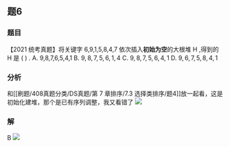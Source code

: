 ## 题6
### 题目
【2021 统考真题】将关键字 6,9,1,5,8,4,7 依次插入**初始为空**的大根堆 $\mathrm{H}$ ,得到的 $\mathrm{H}$ 是 ( ) .
A. 9,8,7,6,5,4,1 
B. $9,8,7,5,6,1,4$ 
C. $9,8,7,5,6,4,1$ 
D. $9,6,7,5,8,4,1$
### 分析
和[[刷题/408真题分类/DS真题/第 7 章排序/7.3 选择类排序/题4]]放一起看，这是初始化建堆，那个是已有序列调整，我又看错了
![](https://img.hwenyi.tech/202411130059063.webp)
### 解
B
![](https://img.hwenyi.tech/202411130059498.webp)
